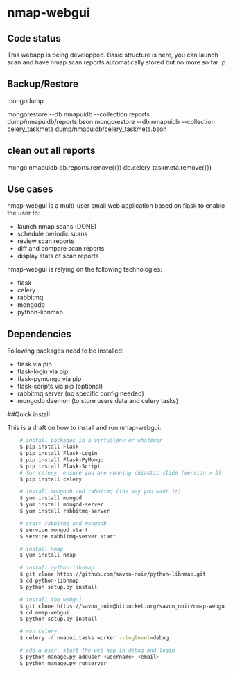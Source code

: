 # nmap-webgui

## Code status

This webapp is being developped. Basic structure is here, you can launch scan and have nmap scan reports automatically stored but no more so far :p


## Backup/Restore

mongodump

mongorestore --db nmapuidb --collection reports dump/nmapuidb/reports.bson
mongorestore --db nmapuidb --collection celery_taskmeta dump/nmapuidb/celery_taskmeta.bson

## clean out all reports

mongo nmapuidb
db.reports.remove({})
db.celery_taskmeta.remove({})

## Use cases
nmap-webgui is a multi-user small web application based on flask to enable the user to:

- launch nmap scans (DONE)
- schedule periodic scans
- review scan reports
- diff and compare scan reports
- display stats of scan reports

nmap-webgui is relying on the following technologies:

- flask
- celery
- rabbitmq
- mongodb
- python-libnmap

## Dependencies

Following packages need to be installed:

- flask via pip
- flask-login via pip
- flask-pymongo via pip
- flask-scripts via pip (optional)
- rabbitmq server (no specific config needed)
- mongodb daemon (to store users data and celery tasks)

##Quick install

This is a draft on how to install and run nmap-webgui:

```bash
    # install packages in a virtualenv or whatever
    $ pip install Flask
    $ pip install Flask-Login
    $ pip install Flask-PyMongo
    $ pip install Flask-Script
    # for celery, ensure you are running chiastic slide (version > 3)
    $ pip install celery

    # install mongodb and rabbitmq (the way you want it)
    $ yum install mongod
    $ yum install mongod-server
    $ yum install rabbitmq-server

    # start rabbitmq and mongodb
    $ service mongod start
    $ service rabbitmq-server start

    # install nmap
    $ yum install nmap

    # install python-libnmap
    $ git clone https://github.com/savon-noir/python-libnmap.git
    $ cd python-libnmap
    $ python setup.py install

    # install the webgui
    $ git clone https://savon_noir@bitbucket.org/savon_noir/nmap-webgui.git
    $ cd nmap-webgui
    $ python setup.py install

    # run celery
    $ celery -A nmapui.tasks worker --loglevel=debug

    # add a user, start the web app in debug and login
    $ python manage.py adduser <username> <email>
    $ python manage.py runserver
```
